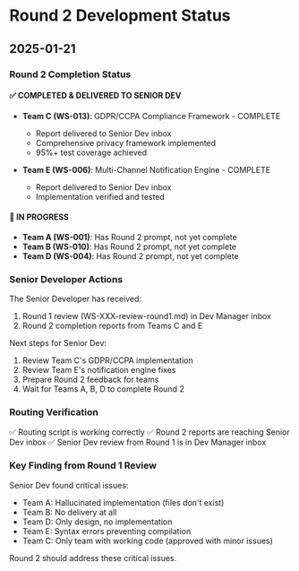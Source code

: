 # Round 2 Development Status
## 2025-01-21

### Round 2 Completion Status

#### ✅ COMPLETED & DELIVERED TO SENIOR DEV
- **Team C (WS-013)**: GDPR/CCPA Compliance Framework - COMPLETE
  - Report delivered to Senior Dev inbox
  - Comprehensive privacy framework implemented
  - 95%+ test coverage achieved
  
- **Team E (WS-006)**: Multi-Channel Notification Engine - COMPLETE
  - Report delivered to Senior Dev inbox
  - Implementation verified and tested

#### 🔄 IN PROGRESS
- **Team A (WS-001)**: Has Round 2 prompt, not yet complete
- **Team B (WS-010)**: Has Round 2 prompt, not yet complete  
- **Team D (WS-004)**: Has Round 2 prompt, not yet complete

### Senior Developer Actions

The Senior Developer has received:
1. Round 1 review (WS-XXX-review-round1.md) in Dev Manager inbox
2. Round 2 completion reports from Teams C and E

Next steps for Senior Dev:
1. Review Team C's GDPR/CCPA implementation
2. Review Team E's notification engine fixes
3. Prepare Round 2 feedback for teams
4. Wait for Teams A, B, D to complete Round 2

### Routing Verification
✅ Routing script is working correctly
✅ Round 2 reports are reaching Senior Dev inbox
✅ Senior Dev review from Round 1 is in Dev Manager inbox

### Key Finding from Round 1 Review
Senior Dev found critical issues:
- Team A: Hallucinated implementation (files don't exist)
- Team B: No delivery at all
- Team D: Only design, no implementation
- Team E: Syntax errors preventing compilation
- Team C: Only team with working code (approved with minor issues)

Round 2 should address these critical issues.